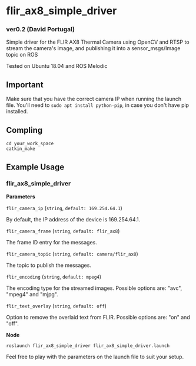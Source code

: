 # flir_ax8_simple_driver

### ver0.2 (David Portugal)
Simple driver for the FLIR AX8 Thermal Camera using OpenCV and RTSP to stream the camera's image, and publishing it into a sensor_msgs/Image topic on ROS

Tested on Ubuntu 18.04 and ROS Melodic

## Important

Make sure that you have the correct camera IP when running the launch file.
You'll need to ```sudo apt install python-pip```, in case you don't have pip installed.

## Compling

```
cd your_work_space
catkin_make 
```

## Example Usage

### flir_ax8_simple_driver

**Parameters**

`flir_camera_ip` (`string`, `default: 169.254.64.1`)

By default, the IP address of the device is 169.254.64.1.

`flir_camera_frame` (`string`, `default: flir_ax8`)

The frame ID entry for the messages.

`flir_camera_topic` (`string`, `default: camera/flir_ax8`)

The topic to publish the messages.

`flir_encoding` (`string`, `default: mpeg4`)

The encoding type for the streamed images. Possible options are: "avc", "mpeg4" and "mjpg".

`flir_text_overlay` (`string`, `default: off`)

Option to remove the overlaid text from FLIR. Possible options are: "on" and "off".

**Node**

```
roslaunch flir_ax8_simple_driver flir_ax8_simple_driver.launch
```

Feel free to play with the parameters on the launch file to suit your setup.
